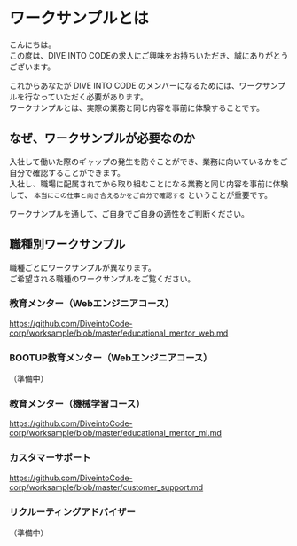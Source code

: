 # ワークサンプルとは

こんにちは。  
この度は、DIVE INTO CODEの求人にご興味をお持ちいただき、誠にありがとうございます。  

これからあなたが DIVE INTO CODE のメンバーになるためには、ワークサンプルを行なっていただく必要があります。  
ワークサンプルとは、実際の業務と同じ内容を事前に体験することです。  


## なぜ、ワークサンプルが必要なのか

入社して働いた際のギャップの発生を防ぐことができ、業務に向いているかをご自分で確認することができます。  
入社し、職場に配属されてから取り組むことになる業務と同じ内容を事前に体験して、 `本当にこの仕事と向き合えるかをご自分で確認する` ということが重要です。  

ワークサンプルを通して、ご自身でご自身の適性をご判断ください。  


## 職種別ワークサンプル

職種ごとにワークサンプルが異なります。  
ご希望される職種のワークサンプルをご覧ください。

### 教育メンター（Webエンジニアコース）

https://github.com/DiveintoCode-corp/worksample/blob/master/educational_mentor_web.md

### BOOTUP教育メンター（Webエンジニアコース）  

（準備中）  
<!-- TODO プルリクがマージされたらURLを貼ります。 -->


### 教育メンター（機械学習コース）

https://github.com/DiveintoCode-corp/worksample/blob/master/educational_mentor_ml.md

### カスタマーサポート

https://github.com/DiveintoCode-corp/worksample/blob/master/customer_support.md


### リクルーティングアドバイザー

（準備中）
